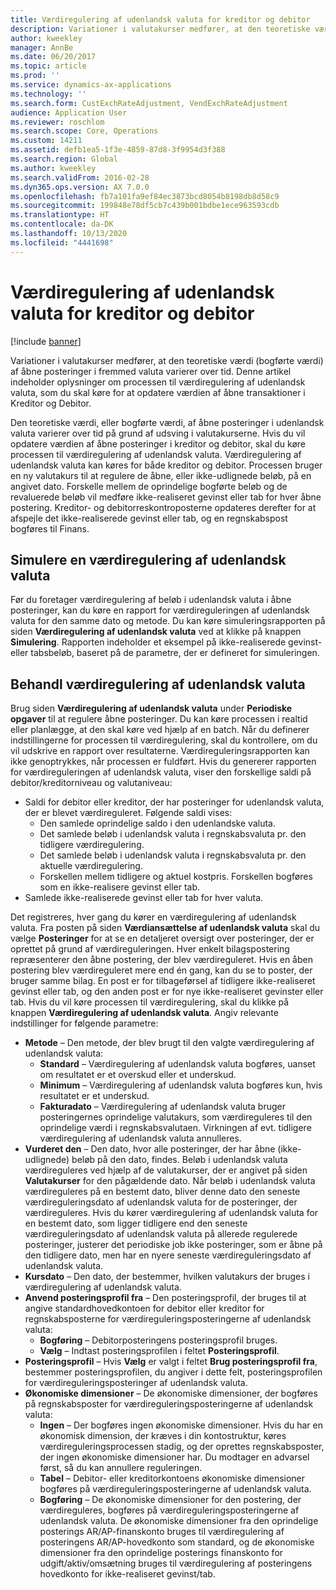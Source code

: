```yaml
---
title: Værdiregulering af udenlandsk valuta for kreditor og debitor
description: Variationer i valutakurser medfører, at den teoretiske værdi (bogførte værdi) af åbne posteringer i fremmed valuta varierer over tid. Denne artikel indeholder oplysninger om processen til værdiregulering af udenlandsk valuta, som du skal køre for at opdatere værdien af åbne transaktioner i Kreditor og Debitor.
author: kweekley
manager: AnnBe
ms.date: 06/20/2017
ms.topic: article
ms.prod: ''
ms.service: dynamics-ax-applications
ms.technology: ''
ms.search.form: CustExchRateAdjustment, VendExchRateAdjustment
audience: Application User
ms.reviewer: roschlom
ms.search.scope: Core, Operations
ms.custom: 14211
ms.assetid: defb1ea5-1f3e-4859-87d8-3f9954d3f388
ms.search.region: Global
ms.author: kweekley
ms.search.validFrom: 2016-02-28
ms.dyn365.ops.version: AX 7.0.0
ms.openlocfilehash: fb7a101fa9ef84ec3873bcd8054b8198db8d58c9
ms.sourcegitcommit: 199848e78df5cb7c439b001bdbe1ece963593cdb
ms.translationtype: HT
ms.contentlocale: da-DK
ms.lasthandoff: 10/13/2020
ms.locfileid: "4441698"
---
```

# <a name="foreign-currency-revaluation-for-accounts-payable-and-accounts-receivable"></a>Værdiregulering af udenlandsk valuta for kreditor og debitor

[!include [banner](../includes/banner.md)]

Variationer i valutakurser medfører, at den teoretiske værdi (bogførte værdi) af åbne posteringer i fremmed valuta varierer over tid. Denne artikel indeholder oplysninger om processen til værdiregulering af udenlandsk valuta, som du skal køre for at opdatere værdien af åbne transaktioner i Kreditor og Debitor. 

Den teoretiske værdi, eller bogførte værdi, af åbne posteringer i udenlandsk valuta varierer over tid på grund af udsving i valutakurserne. Hvis du vil opdatere værdien af åbne posteringer i kreditor og debitor, skal du køre processen til værdiregulering af udenlandsk valuta. Værdiregulering af udenlandsk valuta kan køres for både kreditor og debitor. Processen bruger en ny valutakurs til at regulere de åbne, eller ikke-udlignede beløb, på en angivet dato. Forskelle mellem de oprindelige bogførte beløb og de revaluerede beløb vil medføre ikke-realiseret gevinst eller tab for hver åbne postering. Kreditor- og debitorreskontroposterne opdateres derefter for at afspejle det ikke-realiserede gevinst eller tab, og en regnskabspost bogføres til Finans.

## <a name="simulate-a-foreign-currency-revaluation"></a>Simulere en værdiregulering af udenlandsk valuta
Før du foretager værdiregulering af beløb i udenlandsk valuta i åbne posteringer, kan du køre en rapport for værdireguleringen af udenlandsk valuta for den samme dato og metode. Du kan køre simuleringsrapporten på siden **Værdiregulering af udenlandsk valuta** ved at klikke på knappen **Simulering**. Rapporten indeholder et eksempel på ikke-realiserede gevinst- eller tabsbeløb, baseret på de parametre, der er defineret for simuleringen.

## <a name="process-a-foreign-currency-revaluation"></a>Behandl værdiregulering af udenlandsk valuta
Brug siden **Værdiregulering af udenlandsk valuta** under **Periodiske opgaver** til at regulere åbne posteringer. Du kan køre processen i realtid eller planlægge, at den skal køre ved hjælp af en batch. Når du definerer indstillingerne for processen til værdiregulering, skal du kontrollere, om du vil udskrive en rapport over resultaterne. Værdireguleringsrapporten kan ikke genoptrykkes, når processen er fuldført. Hvis du genererer rapporten for værdireguleringen af udenlandsk valuta, viser den forskellige saldi på debitor/kreditorniveau og valutaniveau:

-   Saldi for debitor eller kreditor, der har posteringer for udenlandsk valuta, der er blevet værdireguleret. Følgende saldi vises:
    -   Den samlede oprindelige saldo i den udenlandske valuta.
    -   Det samlede beløb i udenlandsk valuta i regnskabsvaluta pr. den tidligere værdiregulering.
    -   Det samlede beløb i udenlandsk valuta i regnskabsvaluta pr. den aktuelle værdiregulering.
    -   Forskellen mellem tidligere og aktuel kostpris. Forskellen bogføres som en ikke-realisere gevinst eller tab.
-   Samlede ikke-realiserede gevinst eller tab for hver valuta.

Det registreres, hver gang du kører en værdiregulering af udenlandsk valuta. Fra posten på siden **Værdiansættelse af udenlandsk valuta** skal du vælge **Posteringer** for at se en detaljeret oversigt over posteringer, der er oprettet på grund af værdireguleringen. Hver enkelt bilagspostering repræsenterer den åbne postering, der blev værdireguleret. Hvis en åben postering blev værdireguleret mere end én gang, kan du se to poster, der bruger samme bilag. En post er for tilbageførsel af tidligere ikke-realiseret gevinst eller tab, og den anden post er for nye ikke-realiseret gevinster eller tab. Hvis du vil køre processen til værdiregulering, skal du klikke på knappen **Værdiregulering af udenlandsk valuta**. Angiv relevante indstillinger for følgende parametre:

-   **Metode** – Den metode, der blev brugt til den valgte værdiregulering af udenlandsk valuta:
    -   **Standard** – Værdiregulering af udenlandsk valuta bogføres, uanset om resultatet er et overskud eller et underskud.
    -   **Minimum** – Værdiregulering af udenlandsk valuta bogføres kun, hvis resultatet er et underskud.
    -   **Fakturadato** – Værdiregulering af udenlandsk valuta bruger posteringernes oprindelige valutakurs, som værdireguleres til den oprindelige værdi i regnskabsvalutaen. Virkningen af evt. tidligere værdiregulering af udenlandsk valuta annulleres.
-   **Vurderet den** – Den dato, hvor alle posteringer, der har åbne (ikke-udlignede) beløb på den dato, findes. Beløb i udenlandsk valuta værdireguleres ved hjælp af de valutakurser, der er angivet på siden **Valutakurser** for den pågældende dato. Når beløb i udenlandsk valuta værdireguleres på en bestemt dato, bliver denne dato den seneste værdireguleringsdato af udenlandsk valuta for de posteringer, der værdireguleres. Hvis du kører værdiregulering af udenlandsk valuta for en bestemt dato, som ligger tidligere end den seneste værdireguleringsdato af udenlandsk valuta på allerede regulerede posteringer, justerer det periodiske job ikke posteringer, som er åbne på den tidligere dato, men har en nyere seneste værdireguleringsdato af udenlandsk valuta.
-   **Kursdato** – Den dato, der bestemmer, hvilken valutakurs der bruges i værdiregulering af udenlandsk valuta.
-   **Anvend posteringsprofil fra** – Den posteringsprofil, der bruges til at angive standardhovedkontoen for debitor eller kreditor for regnskabsposterne for værdireguleringsposteringerne af udenlandsk valuta:
    -   **Bogføring** – Debitorposteringens posteringsprofil bruges.
    -   **Vælg** – Indtast posteringsprofilen i feltet **Posteringsprofil**.
-   **Posteringsprofil** – Hvis **Vælg** er valgt i feltet **Brug posteringsprofil fra**, bestemmer posteringsprofilen, du angiver i dette felt, posteringsprofilen for værdireguleringsposteringer af udenlandsk valuta.
-   **Økonomiske dimensioner** – De økonomiske dimensioner, der bogføres på regnskabsposter for værdireguleringsposteringerne af udenlandsk valuta:
    -   **Ingen** – Der bogføres ingen økonomiske dimensioner. Hvis du har en økonomisk dimension, der kræves i din kontostruktur, køres værdireguleringsprocessen stadig, og der oprettes regnskabsposter, der ingen økonomiske dimensioner har. Du modtager en advarsel først, så du kan annullere reguleringen.
    -   **Tabel** – Debitor- eller kreditorkontoens økonomiske dimensioner bogføres på værdireguleringsposteringerne af udenlandsk valuta.
    -   **Bogføring** – De økonomiske dimensioner for den postering, der værdireguleres, bogføres på værdireguleringsposteringerne af udenlandsk valuta. De økonomiske dimensioner fra den oprindelige posterings AR/AP-finanskonto bruges til værdiregulering af posteringens AR/AP-hovedkonto som standard, og de økonomiske dimensioner fra den oprindelige posterings finanskonto for udgift/aktiv/omsætning bruges til værdiregulering af posteringens hovedkonto for ikke-realiseret gevinst/tab.




